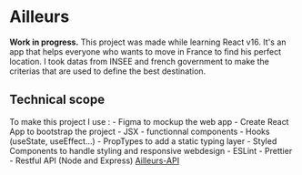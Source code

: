# Ailleurs

**Work in progress.**
This project was made while learning React v16. It's an app that helps everyone who wants to move in France to find his perfect location.
I took datas from INSEE and french government to make the criterias that are used to define the best destination.

## Technical scope

To make this project I use : - Figma to mockup the web app - Create React App to bootstrap the project - JSX - functionnal components - Hooks (useState, useEffect...) - PropTypes to add a static typing layer - Styled Components to handle styling and responsive webdesign - ESLint - Prettier - Restful API (Node and Express) [Ailleurs-API](https://github.com/facebook/create-react-app)
